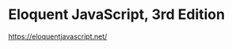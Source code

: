 Eloquent JavaScript, 3rd Edition
================================

https://eloquentjavascript.net/

